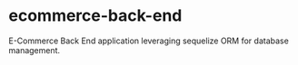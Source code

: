 # ecommerce-back-end
E-Commerce Back End application leveraging sequelize ORM for database management.

